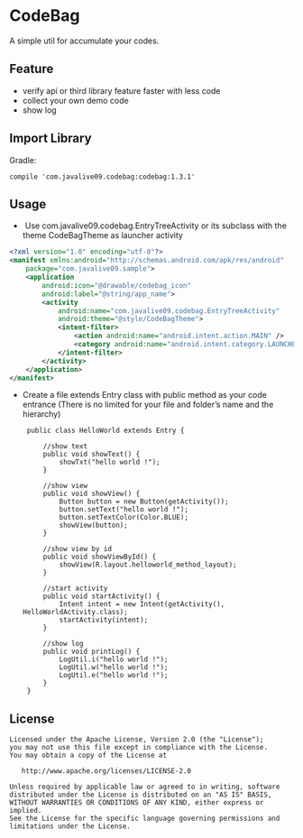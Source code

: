 CodeBag
======

A simple util for accumulate your codes.


Feature
--------
- verify api or third library feature faster with less code
- collect your own demo code
- show log

Import Library
--------

Gradle:
```
compile 'com.javalive09.codebag:codebag:1.3.1'
```

Usage
---------------------
-  Use com.javalive09.codebag.EntryTreeActivity or its subclass with the theme CodeBagTheme as launcher activity

```xml
<?xml version="1.0" encoding="utf-8"?>
<manifest xmlns:android="http://schemas.android.com/apk/res/android"
    package="com.javalive09.sample">
    <application
        android:icon="@drawable/codebag_icon"
        android:label="@string/app_name">
        <activity 
            android:name="com.javalive09.codebag.EntryTreeActivity"
            android:theme="@style/CodeBagTheme">
            <intent-filter>
                <action android:name="android.intent.action.MAIN" />
                <category android:name="android.intent.category.LAUNCHER" />
            </intent-filter>
        </activity>
    </application>
</manifest>
```

-  Create a file extends Entry class with public method as your code entrance (There is no limited for your file and folder’s name and the hierarchy)

        public class HelloWorld extends Entry {
            
            //show text
            public void showText() {
                showTxt("hello world !");
            }
            
            //show view
            public void showView() {
                Button button = new Button(getActivity());
                button.setText("hello world !");
                button.setTextColor(Color.BLUE);
                showView(button);
            }
            
            //show view by id
            public void showViewById() {
                showView(R.layout.helloworld_method_layout);
            }
            
            //start activity
            public void startActivity() {
                Intent intent = new Intent(getActivity(), HelloWorldActivity.class);
                startActivity(intent);
            }
            
            //show log
            public void printLog() {
                LogUtil.i("hello world !");
                LogUtil.w("hello world !");
                LogUtil.e("hello world !");
            }
        }

License
-------

    Licensed under the Apache License, Version 2.0 (the "License");
    you may not use this file except in compliance with the License.
    You may obtain a copy of the License at

       http://www.apache.org/licenses/LICENSE-2.0

    Unless required by applicable law or agreed to in writing, software
    distributed under the License is distributed on an "AS IS" BASIS,
    WITHOUT WARRANTIES OR CONDITIONS OF ANY KIND, either express or implied.
    See the License for the specific language governing permissions and
    limitations under the License.
    

